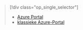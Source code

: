 > [!div class="op_single_selector"]
> * [Azure Portal](../articles/storage/storage-enable-and-view-metrics.md)
> * [klassieke Azure-Portal](../articles/storage/storage-enable-and-view-metrics-classic-portal.md)
> 
> 



<!--HONumber=Jan17_HO3-->



